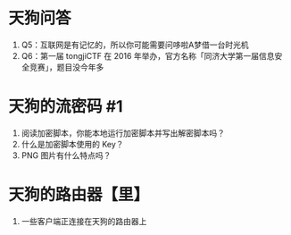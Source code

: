 # 天狗问答

1. Q5：互联网是有记忆的，所以你可能需要问哆啦A梦借一台时光机
2. Q6：第一届 tongjiCTF 在 2016 年举办，官方名称「同济大学第一届信息安全竞赛」，题目没今年多

# 天狗的流密码 #1

1. 阅读加密脚本，你能本地运行加密脚本并写出解密脚本吗？
2. 什么是加密脚本使用的 Key？
3. PNG 图片有什么特点吗？

# 天狗的路由器【里】

1. 一些客户端正连接在天狗的路由器上